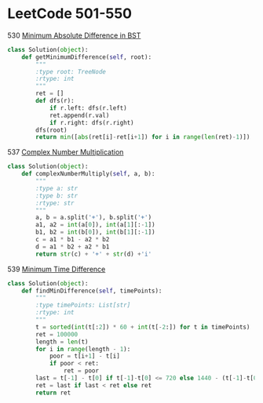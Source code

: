 # LeetCode 501-550

530 [Minimum Absolute Difference in BST](https://leetcode.com/problems/minimum-absolute-difference-in-bst/description/)
```python
class Solution(object):
    def getMinimumDifference(self, root):
        """
        :type root: TreeNode
        :rtype: int
        """
        ret = []
        def dfs(r):
            if r.left: dfs(r.left)
            ret.append(r.val)
            if r.right: dfs(r.right)
        dfs(root)
        return min([abs(ret[i]-ret[i+1]) for i in range(len(ret)-1)])
```

537 [Complex Number Multiplication](https://leetcode.com/problems/complex-number-multiplication/description/)
```python
class Solution(object):
    def complexNumberMultiply(self, a, b):
        """
        :type a: str
        :type b: str
        :rtype: str
        """
        a, b = a.split('+'), b.split('+')
        a1, a2 = int(a[0]), int(a[1][:-1])
        b1, b2 = int(b[0]), int(b[1][:-1])
        c = a1 * b1 - a2 * b2
        d = a1 * b2 + a2 * b1
        return str(c) + '+' + str(d) +'i'
```

539 [Minimum Time Difference](https://leetcode.com/problems/minimum-time-difference/description/)
```Python
class Solution(object):
    def findMinDifference(self, timePoints):
        """
        :type timePoints: List[str]
        :rtype: int
        """
        t = sorted(int(t[:2]) * 60 + int(t[-2:]) for t in timePoints)
        ret = 100000
        length = len(t)
        for i in range(length - 1):
            poor = t[i+1] - t[i]
            if poor < ret:
                ret = poor
        last = t[-1] - t[0] if t[-1]-t[0] <= 720 else 1440 - (t[-1]-t[0])
        ret = last if last < ret else ret
        return ret
```
